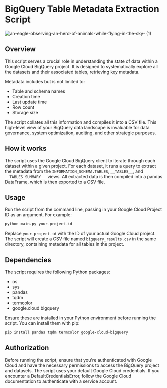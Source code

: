 # BigQuery Table Metadata Extraction Script

![an-eagle-observing-an-herd-of-animals-while-flying-in-the-sky- (1)](https://github.com/robertocommit/BigQueryEagleView/assets/30242227/30ac9100-1c66-4eed-92e7-12cec35f4fc1)

## Overview

This script serves a crucial role in understanding the state of data within a Google Cloud BigQuery project. 
It is designed to systematically explore all the datasets and their associated tables, retrieving key metadata.

Metadata includes but is not limited to:

- Table and schema names
- Creation time
- Last update time
- Row count
- Storage size

The script collates all this information and compiles it into a CSV file. 
This high-level view of your BigQuery data landscape is invaluable for data governance, system optimization, auditing, and other strategic purposes.

## How it works
The script uses the Google Cloud BigQuery client to iterate through each dataset within a given project.
For each dataset, it runs a query to extract the metadata from the `INFORMATION_SCHEMA.TABLES`, `__TABLES__`, and `__TABLES_SUMMARY__ `views. 
All extracted data is then compiled into a pandas DataFrame, which is then exported to a CSV file.

## Usage
Run the script from the command line, passing in your Google Cloud Project ID as an argument. For example:

```bash
python main.py your-project-id
```

Replace `your-project-id` with the ID of your actual Google Cloud project. 
The script will create a CSV file named `bigquery_results.csv` in the same directory, containing metadata for all tables in the project.

## Dependencies
The script requires the following Python packages:

- os
- sys
- pandas
- tqdm
- termcolor
- google.cloud.bigquery

Ensure these are installed in your Python environment before running the script. You can install them with pip:

```bash
pip install pandas tqdm termcolor google-cloud-bigquery
```

## Authorization
Before running the script, ensure that you're authenticated with Google Cloud and have the necessary permissions to access the BigQuery project and datasets.
The script uses your default Google Cloud credentials. If you encounter a DefaultCredentialsError, follow the Google Cloud documentation to authenticate with a service account.
